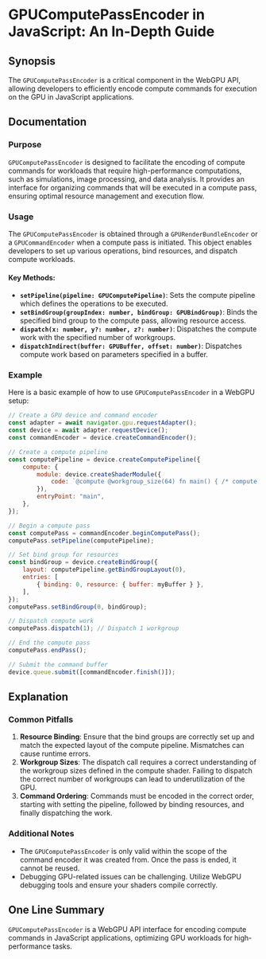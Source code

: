 <!--
Meta Description: # GPUComputePassEncoder in JavaScript: An In-Depth Guide ## Synopsis The `GPUComputePassEncoder` is a critical component in the WebGPU API, allowing d...
Meta Keywords: compute, gpucomputepassencoder, dispatch, number, device
-->

# GPUComputePassEncoder in JavaScript: An In-Depth Guide

## Synopsis
The `GPUComputePassEncoder` is a critical component in the WebGPU API, allowing developers to efficiently encode compute commands for execution on the GPU in JavaScript applications.

## Documentation
### Purpose
`GPUComputePassEncoder` is designed to facilitate the encoding of compute commands for workloads that require high-performance computations, such as simulations, image processing, and data analysis. It provides an interface for organizing commands that will be executed in a compute pass, ensuring optimal resource management and execution flow.

### Usage
The `GPUComputePassEncoder` is obtained through a `GPURenderBundleEncoder` or a `GPUCommandEncoder` when a compute pass is initiated. This object enables developers to set up various operations, bind resources, and dispatch compute workloads.

#### Key Methods:
- **`setPipeline(pipeline: GPUComputePipeline)`**: Sets the compute pipeline which defines the operations to be executed.
- **`setBindGroup(groupIndex: number, bindGroup: GPUBindGroup)`**: Binds the specified bind group to the compute pass, allowing resource access.
- **`dispatch(x: number, y?: number, z?: number)`**: Dispatches the compute work with the specified number of workgroups.
- **`dispatchIndirect(buffer: GPUBuffer, offset: number)`**: Dispatches compute work based on parameters specified in a buffer.

### Example
Here is a basic example of how to use `GPUComputePassEncoder` in a WebGPU setup:

```javascript
// Create a GPU device and command encoder
const adapter = await navigator.gpu.requestAdapter();
const device = await adapter.requestDevice();
const commandEncoder = device.createCommandEncoder();

// Create a compute pipeline
const computePipeline = device.createComputePipeline({
    compute: {
        module: device.createShaderModule({
            code: `@compute @workgroup_size(64) fn main() { /* compute shader code */ }`
        }),
        entryPoint: "main",
    },
});

// Begin a compute pass
const computePass = commandEncoder.beginComputePass();
computePass.setPipeline(computePipeline);

// Set bind group for resources
const bindGroup = device.createBindGroup({
    layout: computePipeline.getBindGroupLayout(0),
    entries: [
        { binding: 0, resource: { buffer: myBuffer } },
    ],
});
computePass.setBindGroup(0, bindGroup);

// Dispatch compute work
computePass.dispatch(1); // Dispatch 1 workgroup

// End the compute pass
computePass.endPass();

// Submit the command buffer
device.queue.submit([commandEncoder.finish()]);
```

## Explanation
### Common Pitfalls
1. **Resource Binding**: Ensure that the bind groups are correctly set up and match the expected layout of the compute pipeline. Mismatches can cause runtime errors.
2. **Workgroup Sizes**: The dispatch call requires a correct understanding of the workgroup sizes defined in the compute shader. Failing to dispatch the correct number of workgroups can lead to underutilization of the GPU.
3. **Command Ordering**: Commands must be encoded in the correct order, starting with setting the pipeline, followed by binding resources, and finally dispatching the work.

### Additional Notes
- The `GPUComputePassEncoder` is only valid within the scope of the command encoder it was created from. Once the pass is ended, it cannot be reused.
- Debugging GPU-related issues can be challenging. Utilize WebGPU debugging tools and ensure your shaders compile correctly.

## One Line Summary
`GPUComputePassEncoder` is a WebGPU API interface for encoding compute commands in JavaScript applications, optimizing GPU workloads for high-performance tasks.